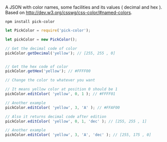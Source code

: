 A JSON with color names, some facilities and its values ( decimal and hex ). Based on http://dev.w3.org/csswg/css-color/#named-colors.

`npm install pick-color`

```js
let PickColor = require('pick-color');

let pickColor = new PickColor();

// Get the decimal code of color
pickColor.getDecimal('yellow'); // [255, 255 , 0]


// Get the hex code of color
pickColor.getHex('yellow'); // #FFFF00

// Change the color to whatever you want

// It means yellow color at position 0 should be 1
pickColor.editColor( 'yellow', 0, 1 ); // #FFFF01

// Another example
pickColor.editColor( 'yellow', 3, 'A' ); // #FFAF00

// Also it returns decimal code after edition
pickColor.editColor( 'yellow', 0, 1, 'dec' ); // [255, 255 , 1]

// Another example
pickColor.editColor( 'yellow', 3, 'A', 'dec' ); // [255, 175 , 0]
```
